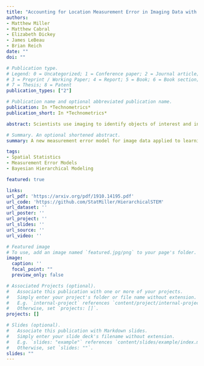 ```yaml
---
title: "Accounting for Location Measurement Error in Imaging Data with Application to Atomic Resolution Images of Crystalline Materials"
authors:
- Matthew Miller
- Matthew Cabral
- Elizabeth Dickey
- James LeBeau
- Brian Reich
date: ""
doi: ""

# Publication type.
# Legend: 0 = Uncategorized; 1 = Conference paper; 2 = Journal article;
# 3 = Preprint / Working Paper; 4 = Report; 5 = Book; 6 = Book section;
# 7 = Thesis; 8 = Patent
publication_types: ["2"]

# Publication name and optional abbreviated publication name.
publication: In *Technometrics*
publication_short: In *Technometrics*

abstract: Scientists use imaging to identify objects of interest and infer properties of these objects. The locations of these objects are often measured with error, which when ignored leads to biased parameter estimates and inflated variance. Current measurement error methods require an estimate or knowledge of the measurement error variance to correct these estimates, which may not be available. Instead, we create a spatial Bayesian hierarchical model that treats the locations as parameters, using the image itself to incorporate positional uncertainty. We lower the computational burden by approximating the likelihood using a noncontiguous block design around the object locations. We use this model to quantify the relationship between the intensity and displacement of hundreds of atom columns in crystal structures directly imaged via scanning transmission electron microscopy (STEM). Atomic displacements are related to important phenomena such as piezoelectricity, a property useful for engineering applications like ultrasound. Quantifying the sign and magnitude of this relationship will help materials scientists more precisely design materials with improved piezoelectricity. A simulation study confirms our method corrects bias in the estimate of the parameter of interest and drastically improves coverage in high noise scenarios compared to non-measurement error models.

# Summary. An optional shortened abstract.
summary: A new measurement error model for image data applied to learning about atomic-scale material properties.

tags:
- Spatial Statistics
- Measurement Error Models
- Bayesian Hierarchical Modeling

featured: true

links:
url_pdf: 'https://arxiv.org/pdf/1910.14195.pdf'
url_code: 'https://github.com/StatMiller/HierarchicalSTEM'
url_dataset: ''
url_poster: ''
url_project: ''
url_slides: ''
url_source: ''
url_video: ''

# Featured image
# To use, add an image named `featured.jpg/png` to your page's folder. 
image:
  caption: ''
  focal_point: ""
  preview_only: false

# Associated Projects (optional).
#   Associate this publication with one or more of your projects.
#   Simply enter your project's folder or file name without extension.
#   E.g. `internal-project` references `content/project/internal-project/index.md`.
#   Otherwise, set `projects: []`.
projects: []

# Slides (optional).
#   Associate this publication with Markdown slides.
#   Simply enter your slide deck's filename without extension.
#   E.g. `slides: "example"` references `content/slides/example/index.md`.
#   Otherwise, set `slides: ""`.
slides: ""
---
```


